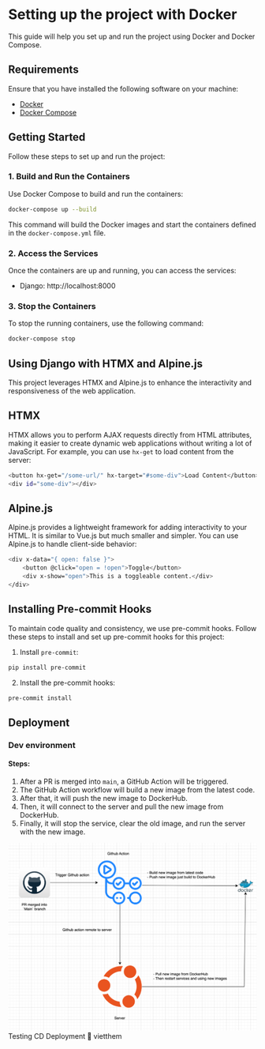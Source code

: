 # Setting up the project with Docker

This guide will help you set up and run the project using Docker and Docker Compose.

## Requirements

Ensure that you have installed the following software on your machine:

- [Docker](https://www.docker.com/get-started)
- [Docker Compose](https://docs.docker.com/compose/install/)

## Getting Started

Follow these steps to set up and run the project:

### 1. Build and Run the Containers
Use Docker Compose to build and run the containers:

```sh
docker-compose up --build
```
This command will build the Docker images and start the containers defined in the `docker-compose.yml` file.

### 2. Access the Services
Once the containers are up and running, you can access the services:

- Django: http://localhost:8000

### 3. Stop the Containers
To stop the running containers, use the following command:

```sh
docker-compose stop
```

## Using Django with HTMX and Alpine.js
This project leverages HTMX and Alpine.js to enhance the interactivity and responsiveness of the web application.

## HTMX
HTMX allows you to perform AJAX requests directly from HTML attributes, making it easier to create dynamic web applications without writing a lot of JavaScript. For example, you can use `hx-get` to load content from the server:

```sh
<button hx-get="/some-url/" hx-target="#some-div">Load Content</button>
<div id="some-div"></div>
```

## Alpine.js
Alpine.js provides a lightweight framework for adding interactivity to your HTML. It is similar to Vue.js but much smaller and simpler. You can use Alpine.js to handle client-side behavior:

```sh
<div x-data="{ open: false }">
    <button @click="open = !open">Toggle</button>
    <div x-show="open">This is a toggleable content.</div>
</div>
```

## Installing Pre-commit Hooks

To maintain code quality and consistency, we use pre-commit hooks. Follow these steps to install and set up pre-commit hooks for this project:

1. Install `pre-commit`:

```sh
pip install pre-commit
```
2. Install the pre-commit hooks:
```sh
pre-commit install
```

## Deployment

### Dev environment

#### Steps:

1. After a PR is merged into `main`, a GitHub Action will be triggered.
2. The GitHub Action workflow will build a new image from the latest code.
3. After that, it will push the new image to DockerHub.
4. Then, it will connect to the server and pull the new image from DockerHub.
5. Finally, it will stop the service, clear the old image, and run the server with the new image.

![flowchart](deployment_flow.png)
Testing CD Deployment 🚀
vietthem